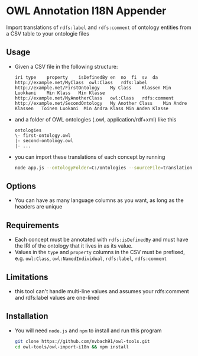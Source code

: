# OWL Annotation I18N Appender
Import translations of `rdfs:label` and `rdfs:comment` of ontology entities from a CSV table to your ontologie files

## Usage
- Given a CSV file in the following structure:
    ```csv
    iri	type	property	isDefinedBy	en	no	fi	sv	da
    http://example.net/MyClass	owl:Class	rdfs:label	http://example.net/FirstOntology	My Class	Klassen Min	Luokkani	Min Klass	Min Klasse
    http://example.net/MyAnotherClass	owl:Class	rdfs:comment	http://example.net/SecondOntology	My Another Class	Min Andre Klassen	Toinen Luokani	Min Andra Klass	Min Anden Klasse
    ```

- and a folder of OWL ontologies (.owl, application/rdf+xml) like this
    ```
    ontologies
    \- first-ontology.owl
    |- second-ontology.owl
    |- ...
    ```

- you can import these translations of each concept by running
    ```bash
    node app.js --ontologyFolder=C:/ontologies --sourceFile=translations.csv
    ```

## Options
- You can have as many language columns as you want, as long as the headers are unique

## Requirements
- Each concept must be annotated with `rdfs:isDefinedBy` and must have the IRI of the ontology that it lives in as its value.
- Values in the `type` and `property` columns in the CSV must be prefixed, e.g. `owl:Class`, `owl:NamedIndividual`, `rdfs:label`, `rdfs:comment`

## Limitations
- this tool can't handle multi-line values and assumes your rdfs:comment and rdfs:label values are one-lined

## Installation
- You will need `node.js` and `npm` to install and run this program
    ```bash
    git clone https://github.com/nvbach91/owl-tools.git
    cd owl-tools/owl-import-i18n && npm install
    ```
